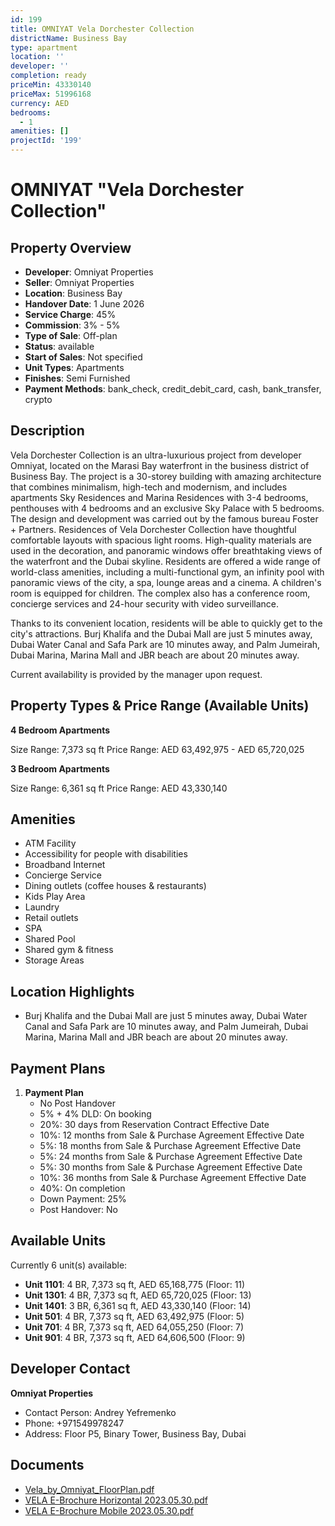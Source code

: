 ```yaml
---
id: 199
title: OMNIYAT Vela Dorchester Collection
districtName: Business Bay
type: apartment
location: ''
developer: ''
completion: ready
priceMin: 43330140
priceMax: 51996168
currency: AED
bedrooms:
  - 1
amenities: []
projectId: '199'
---
```


# OMNIYAT "Vela Dorchester Collection"

## Property Overview
- **Developer**: Omniyat Properties
- **Seller**: Omniyat Properties
- **Location**: Business Bay
- **Handover Date**: 1 June 2026
- **Service Charge**: 45%
- **Commission**: 3% - 5%
- **Type of Sale**: Off-plan
- **Status**: available
- **Start of Sales**: Not specified
- **Unit Types**: Apartments
- **Finishes**: Semi Furnished
- **Payment Methods**: bank_check, credit_debit_card, cash, bank_transfer, crypto

## Description
Vela Dorchester Collection is an ultra-luxurious project from developer Omniyat, located on the Marasi Bay waterfront in the business district of Business Bay. The project is a 30-storey building with amazing architecture that combines minimalism, high-tech and modernism, and includes apartments Sky Residences and Marina Residences with 3-4 bedrooms, penthouses with 4 bedrooms and an exclusive Sky Palace with 5 bedrooms. The design and development was carried out by the famous bureau Foster + Partners. Residences of Vela Dorchester Collection have thoughtful comfortable layouts with spacious light rooms. High-quality materials are used in the decoration, and panoramic windows offer breathtaking views of the waterfront and the Dubai skyline. Residents are offered a wide range of world-class amenities, including a multi-functional gym, an infinity pool with panoramic views of the city, a spa, lounge areas and a cinema. A children's room is equipped for children. The complex also has a conference room, concierge services and 24-hour security with video surveillance.

Thanks to its convenient location, residents will be able to quickly get to the city's attractions. Burj Khalifa and the Dubai Mall are just 5 minutes away, Dubai Water Canal and Safa Park are 10 minutes away, and Palm Jumeirah, Dubai Marina, Marina Mall and JBR beach are about 20 minutes away.

Current availability is provided by the manager upon request.

## Property Types & Price Range (Available Units)
**4 Bedroom Apartments**

Size Range: 7,373 sq ft
Price Range: AED 63,492,975 - AED 65,720,025

**3 Bedroom Apartments**

Size Range: 6,361 sq ft
Price Range: AED 43,330,140

## Amenities
- ATM Facility
- Accessibility for people with disabilities
- Broadband Internet
- Concierge Service
- Dining outlets  (coffee houses & restaurants)
- Kids Play Area
- Laundry
- Retail outlets
- SPA
- Shared Pool
- Shared gym & fitness
- Storage Areas

## Location Highlights
- Burj Khalifa and the Dubai Mall are just 5 minutes away, Dubai Water Canal and Safa Park are 10 minutes away, and Palm Jumeirah, Dubai Marina, Marina Mall and JBR beach are about 20 minutes away.

## Payment Plans
1. **Payment Plan**
   - No Post Handover
   - 5% + 4% DLD: On booking
   - 20%: 30 days from Reservation Contract Effective Date
   - 10%: 12 months from Sale & Purchase Agreement Effective Date
   - 5%: 18 months from Sale & Purchase Agreement Effective Date
   - 5%: 24 months from Sale & Purchase Agreement Effective Date
   - 5%: 30 months from Sale & Purchase Agreement Effective Date
   - 10%: 36 months from Sale & Purchase Agreement Effective Date
   - 40%: On completion
   - Down Payment: 25%
   - Post Handover: No

## Available Units
Currently 6 unit(s) available:
- **Unit 1101**: 4 BR, 7,373 sq ft, AED 65,168,775 (Floor: 11)
- **Unit 1301**: 4 BR, 7,373 sq ft, AED 65,720,025 (Floor: 13)
- **Unit 1401**: 3 BR, 6,361 sq ft, AED 43,330,140 (Floor: 14)
- **Unit 501**: 4 BR, 7,373 sq ft, AED 63,492,975 (Floor: 5)
- **Unit 701**: 4 BR, 7,373 sq ft, AED 64,055,250 (Floor: 7)
- **Unit 901**: 4 BR, 7,373 sq ft, AED 64,606,500 (Floor: 9)

## Developer Contact
**Omniyat Properties**
- Contact Person: Andrey Yefremenko
- Phone: +971549978247
- Address: Floor P5, Binary Tower, Business Bay, Dubai

## Documents
- [Vela_by_Omniyat_FloorPlan.pdf](https://cdn.geniemap.net/2023/06/22/0mZRpYKALo4y7RWolYS0W2kdntitkdsTF2PBpTb5.pdf)
- [VELA E-Brochure Horizontal 2023.05.30.pdf](https://cdn.geniemap.net/2023/06/22/kbvUA5aHLAXvEGvurGGBtq80QNCmmhfpHeBOhDfW.pdf)
- [VELA E-Brochure Mobile 2023.05.30.pdf](https://cdn.geniemap.net/2023/08/03/CNy7kG3JC3nQPpQKWk7ClsMMHANKv7EweN4WvExM.pdf)

